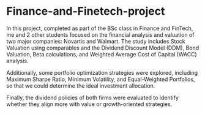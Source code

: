 # Finance-and-Finetech-project
In this project, completed as part of the BSc class in Finance and FinTech, me and 2 other students focused on the financial analysis and valuation of two major companies: Novartis and Walmart. The study includes Stock Valuation using comparables and the Dividend Discount Model (DDM), Bond Valuation, Beta calculations, and Weighted Average Cost of Capital (WACC) analysis. 

Additionally, some portfolio optimization strategies were explored, including Maximum Sharpe Ratio, Minimum Volatility, and Equal-Weighted Portfolios, so that we could determine the ideal investment allocation.

Finally, the dividend policies of both firms were evaluated to identify whether they align more with value or growth-oriented strategies.
